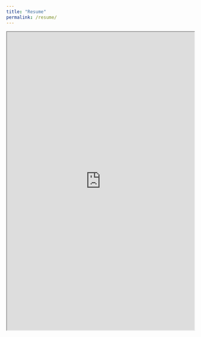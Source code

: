 ```yaml
---
title: "Resume"
permalink: /resume/
---
```

<iframe src="https://williazo.github.io/pdf_files/resume.pdf" width = "100%" height="800em"></iframe>
